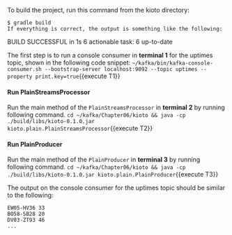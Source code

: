 To build the project, run this command from the kioto directory:

```
$ gradle build
If everything is correct, the output is something like the following:

```
BUILD SUCCESSFUL in 1s
6 actionable task: 6 up-to-date


The first step is to run a console consumer in **terminal 1** for the uptimes topic, shown in the following code snippet:
`~/kafka/bin/kafka-console-consumer.sh --bootstrap-server localhost:9092 --topic uptimes --property print.key=true`{{execute T1}}


#### Run PlainStreamsProcessor
Run the main method of the `PlainStreamsProcessor` in **terminal 2** by running following command.
`cd ~/kafka/Chapter06/kioto && java -cp ./build/libs/kioto-0.1.0.jar kioto.plain.PlainStreamsProcessor`{{execute T2}} 


#### Run PlainProducer
Run the main method of the `PlainProducer` in **terminal 3** by running following command.
`cd ~/kafka/Chapter06/kioto && java -cp ./build/libs/kioto-0.1.0.jar kioto.plain.PlainProducer`{{execute T3}} 

The output on the console consumer for the uptimes topic should be similar to the following:
```
EW05-HV36 33
BO58-SB28 20
DV03-ZT93 46
...
```
